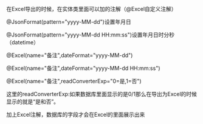 在Excel导出的时候，在实体类里面可以加的注解（@Excel自定义注解）

@JsonFormat(pattern="yyyy-MM-dd")设置年月日

@JsonFormat(pattern="yyyy-MM-dd HH:mm:ss")设置年月日时分秒（datetime）

@Excel(name="备注",dateFormat="yyyy-MM-dd")

@Excel(name="备注",dateFormat="yyyy-MM-dd HH:mm:ss")

@Excel(name="备注",readConverterExp="0=是,1=否")

这里的readConverterExp:如果数据库里面显示的是0/1那么在导出为Excel的时候显示的就是“是和否”。

加上Excel注解，数据库的字段才会在Excel的里面展示出来
